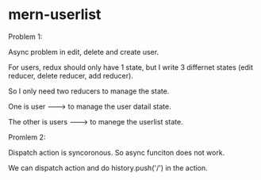 # mern-userlist

Problem 1: 

Async problem in edit, delete and create user.

For users, redux should only have 1 state, but I write 3 differnet states (edit reducer, delete reducer, add reducer).

So I only need two reducers to manage the state. 

One is user ---> to manage the user datail state.

The other is users ---> to manege the userlist state.

Promlem 2:

Dispatch action is syncoronous. So async funciton does not work.

We can dispatch action and do history.push('/') in the action.
